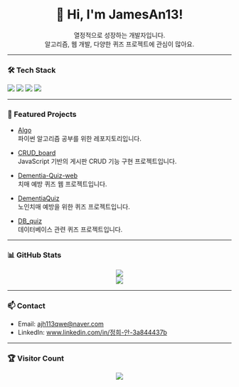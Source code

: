 <h1 align="center">👋 Hi, I'm JamesAn13!</h1>
<p align="center">
  열정적으로 성장하는 개발자입니다.<br>
  알고리즘, 웹 개발, 다양한 퀴즈 프로젝트에 관심이 많아요.
</p>

---

### 🛠️ Tech Stack

<p>
  <img src="https://img.shields.io/badge/Python-3776AB?style=flat&logo=python&logoColor=white"/>
  <img src="https://img.shields.io/badge/JavaScript-F7DF1E?style=flat&logo=javascript&logoColor=white"/>
  <img src="https://img.shields.io/badge/HTML5-E34F26?style=flat&logo=html5&logoColor=white"/>
  <img src="https://img.shields.io/badge/CSS3-1572B6?style=flat&logo=css3&logoColor=white"/>
</p>

---

### 📂 Featured Projects

- [Algo](https://github.com/JamesAn13/Algo)  
  파이썬 알고리즘 공부를 위한 레포지토리입니다.

- [CRUD_board](https://github.com/JamesAn13/CRUD_board)  
  JavaScript 기반의 게시판 CRUD 기능 구현 프로젝트입니다.

- [Dementia-Quiz-web](https://github.com/JamesAn13/Dementia-Quiz-web)  
  치매 예방 퀴즈 웹 프로젝트입니다.

- [DementiaQuiz](https://github.com/JamesAn13/DementiaQuiz)  
  노인치매 예방을 위한 퀴즈 프로젝트입니다.

- [DB_quiz](https://github.com/JamesAn13/DB_quiz)  
  데이터베이스 관련 퀴즈 프로젝트입니다.

---

### 📊 GitHub Stats

<p align="center">
  <img src="https://github-readme-stats.vercel.app/api?username=JamesAn13&show_icons=true&theme=default"/>
  <br>
  <img src="https://github-readme-streak-stats.herokuapp.com/?user=JamesAn13"/>
</p>

---

### 📫 Contact

- Email: <ajh113qwe@naver.com>
- LinkedIn: www.linkedin.com/in/정희-안-3a844437b

---

### 🏆 Visitor Count

<p align="center">
  <img src="https://komarev.com/ghpvc/?username=JamesAn13&style=flat-square"/>
</p>

